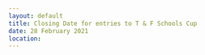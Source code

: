 ```yaml
---
layout: default
title: Closing Date for entries to T & F Schools Cup
date: 28 February 2021
location:
---
```

